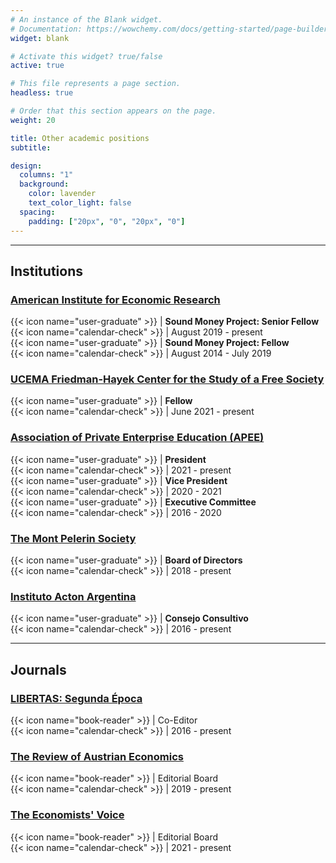 ```yaml
---
# An instance of the Blank widget.
# Documentation: https://wowchemy.com/docs/getting-started/page-builder/
widget: blank

# Activate this widget? true/false
active: true

# This file represents a page section.
headless: true

# Order that this section appears on the page.
weight: 20

title: Other academic positions
subtitle:

design:
  columns: "1"
  background:
    color: lavender
    text_color_light: false
  spacing:
    padding: ["20px", "0", "20px", "0"]
---
```


---

## Institutions

### [American Institute for Economic Research](https://www.aier.org)

{{< icon name="user-graduate"      >}} | **Sound Money Project: Senior Fellow**  
{{< icon name="calendar-check"     >}} | August 2019 - present  
{{< icon name="user-graduate"      >}} | **Sound Money Project: Fellow**  
{{< icon name="calendar-check"     >}} | August 2014 - July 2019

### [UCEMA Friedman-Hayek Center for the Study of a Free Society](https://ucema.edu.ar/friedman-hayek-center)

{{< icon name="user-graduate"      >}} | **Fellow**  
{{< icon name="calendar-check"     >}} | June 2021 - present

### [Association of Private Enterprise Education (APEE)](https://www.apee.org/)

{{< icon name="user-graduate"      >}} | **President**  
{{< icon name="calendar-check"     >}} | 2021 - present  
{{< icon name="user-graduate"      >}} | **Vice President**  
{{< icon name="calendar-check"     >}} | 2020 - 2021  
{{< icon name="user-graduate"      >}} | **Executive Committee**  
{{< icon name="calendar-check"     >}} | 2016 - 2020

### [The Mont Pelerin Society](https://www.montpelerin.org/)

{{< icon name="user-graduate"      >}} | **Board of Directors**  
{{< icon name="calendar-check"     >}} | 2018 - present

### [Instituto Acton Argentina](https://institutoacton.org/)

{{< icon name="user-graduate"      >}} | **Consejo Consultivo**  
{{< icon name="calendar-check"     >}} | 2016 - present

---

## Journals

### [**LIBERTAS: Segunda Época**](https://journallibertas.com/)

{{< icon name="book-reader"    >}} | Co-Editor  
{{< icon name="calendar-check" >}} | 2016 - present

### [**The Review of Austrian Economics**](https://www.springer.com/journal/11138)

{{< icon name="book-reader"    >}} | Editorial Board  
{{< icon name="calendar-check" >}} | 2019 - present

### [**The Economists' Voice**](https://www.degruyter.com/view/journals/ev/ev-overview.xml?language=en)

{{< icon name="book-reader"    >}} | Editorial Board  
{{< icon name="calendar-check" >}} | 2021 - present
